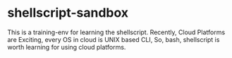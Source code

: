 # shellscript-sandbox
This is a training-env for learning the shellscript.
Recently, Cloud Platforms are Exciting, every OS in cloud is UNIX based CLI,
So, bash, shellscript is worth learning for using cloud platforms.
